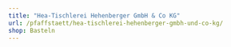 ```yaml
---
title: "Hea-Tischlerei Hehenberger GmbH & Co KG"
url: /pfaffstaett/hea-tischlerei-hehenberger-gmbh-und-co-kg/
shop: Basteln
---
```


